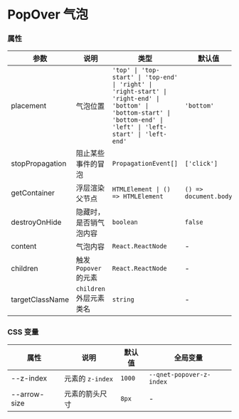 # PopOver 气泡

<code src="./demos/demo1.tsx"></code>

### 属性

| 参数            | 说明                   | 类型                                                                                                                                                                 | 默认值                |
| --------------- | ---------------------- | -------------------------------------------------------------------------------------------------------------------------------------------------------------------- | --------------------- |
| placement       | 气泡位置               | `'top' \| 'top-start' \| 'top-end' \| 'right' \| 'right-start' \| 'right-end' \| 'bottom' \| 'bottom-start' \| 'bottom-end' \| 'left' \| 'left-start' \| 'left-end'` | `'bottom'`            |
| stopPropagation | 阻止某些事件的冒泡     | `PropagationEvent[]`                                                                                                                                                 | `['click']`           |
| getContainer    | 浮层渲染父节点         | `HTMLElement \| () => HTMLElement`                                                                                                                                   | `() => document.body` |
| destroyOnHide   | 隐藏时，是否销气泡内容 | `boolean`                                                                                                                                                            | `false`               |
| content         | 气泡内容               | `React.ReactNode`                                                                                                                                                    | -                     |
| children        | 触发`Popover`的元素    | `React.ReactNode`                                                                                                                                                    | -                     |
| targetClassName | `children`外层元素类名 | `string`                                                                                                                                                             | -                     |

### CSS 变量

| 属性         | 说明             | 默认值 | 全局变量                 |
| ------------ | ---------------- | ------ | ------------------------ |
| --z-index    | 元素的 `z-index` | `1000` | `--qnet-popover-z-index` |
| --arrow-size | 元素的箭头尺寸   | `8px`  | -                        |
